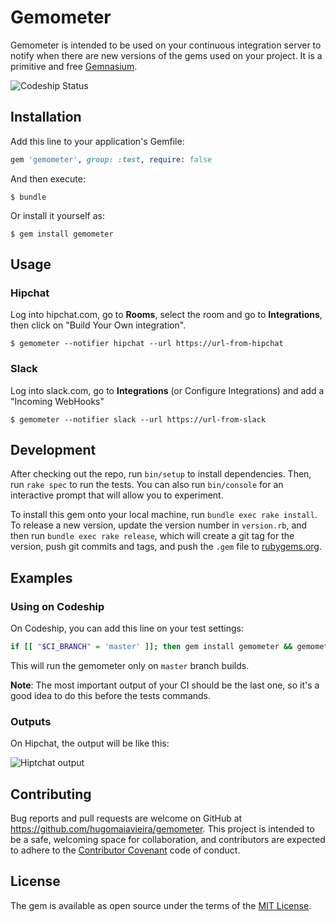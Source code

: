 # Gemometer

Gemometer is intended to be used on your continuous integration server to notify when there are new versions of the gems used on your project. It is a primitive and free [Gemnasium](https://gemnasium.com).

![Codeship Status](https://www.codeship.io/projects/10d2cd20-6eee-0133-5b8c-0a30d41a0376/status?branch=master)

## Installation

Add this line to your application's Gemfile:

```ruby
gem 'gemometer', group: :test, require: false
```

And then execute:

    $ bundle

Or install it yourself as:

    $ gem install gemometer

## Usage

### Hipchat

Log into hipchat.com, go to **Rooms**, select the room and go to **Integrations**, then click on "Build Your Own integration".

    $ gemometer --notifier hipchat --url https://url-from-hipchat

### Slack

Log into slack.com, go to **Integrations** (or Configure Integrations) and add a "Incoming WebHooks"

    $ gemometer --notifier slack --url https://url-from-slack

## Development

After checking out the repo, run `bin/setup` to install dependencies. Then, run `rake spec` to run the tests. You can also run `bin/console` for an interactive prompt that will allow you to experiment.

To install this gem onto your local machine, run `bundle exec rake install`. To release a new version, update the version number in `version.rb`, and then run `bundle exec rake release`, which will create a git tag for the version, push git commits and tags, and push the `.gem` file to [rubygems.org](https://rubygems.org).

## Examples

### Using on Codeship

On Codeship, you can add this line on your test settings:

``` bash
if [[ "$CI_BRANCH" = 'master' ]]; then gem install gemometer && gemometer -n hipchat -u https://url-from-hipchat; else true; fi
```

This will run the gemometer only on `master` branch builds. 

**Note**: The most important output of your CI should be the last one, so it's a good idea to do this before the tests commands.

### Outputs

On Hipchat, the output will be like this:

![Hiptchat output](https://cloud.githubusercontent.com/assets/73012/14174061/6b3281d0-f718-11e5-94d3-2b20f750ee90.png)

## Contributing

Bug reports and pull requests are welcome on GitHub at https://github.com/hugomaiavieira/gemometer. This project is intended to be a safe, welcoming space for collaboration, and contributors are expected to adhere to the [Contributor Covenant](contributor-covenant.org) code of conduct.


## License

The gem is available as open source under the terms of the [MIT License](http://opensource.org/licenses/MIT).

